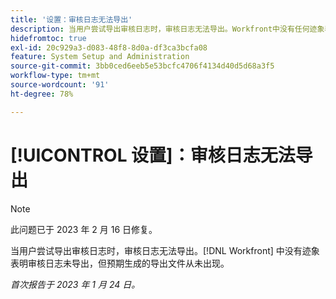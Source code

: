 ```yaml
---
title: '设置：审核日志无法导出'
description: 当用户尝试导出审核日志时，审核日志无法导出。Workfront中没有任何迹象表明审核日志未导出，但预期的导出文件从未显示。
hidefromtoc: true
exl-id: 20c929a3-d083-48f8-8d0a-df3ca3bcfa08
feature: System Setup and Administration
source-git-commit: 3bb0ced6eeb5e53bcfc4706f4134d40d5d68a3f5
workflow-type: tm+mt
source-wordcount: '91'
ht-degree: 78%

---
```


# [!UICONTROL 设置]：审核日志无法导出

>[!NOTE]
>
>此问题已于 2023 年 2 月 16 日修复。

当用户尝试导出审核日志时，审核日志无法导出。[!DNL Workfront] 中没有迹象表明审核日志未导出，但预期生成的导出文件从未出现。

_首次报告于 2023 年 1 月 24 日。_
